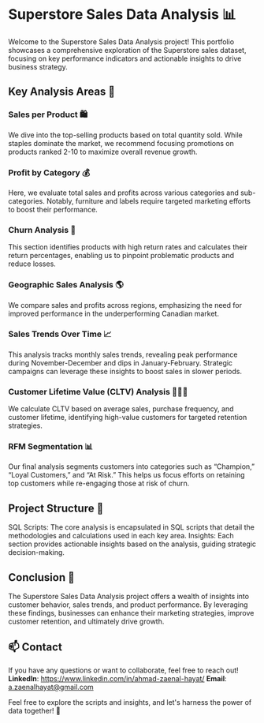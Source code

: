 # Superstore Sales Data Analysis 📊
Welcome to the Superstore Sales Data Analysis project! This portfolio showcases a comprehensive exploration of the Superstore sales dataset, focusing on key performance indicators and actionable insights to drive business strategy.

## Key Analysis Areas 🚀
### Sales per Product 🛍️
We dive into the top-selling products based on total quantity sold. While staples dominate the market, we recommend focusing promotions on products ranked 2-10 to maximize overall revenue growth.

### Profit by Category 💰
Here, we evaluate total sales and profits across various categories and sub-categories. Notably, furniture and labels require targeted marketing efforts to boost their performance.

### Churn Analysis 🔄
This section identifies products with high return rates and calculates their return percentages, enabling us to pinpoint problematic products and reduce losses.

### Geographic Sales Analysis 🌎
We compare sales and profits across regions, emphasizing the need for improved performance in the underperforming Canadian market.

### Sales Trends Over Time 📈
This analysis tracks monthly sales trends, revealing peak performance during November-December and dips in January-February. Strategic campaigns can leverage these insights to boost sales in slower periods.

### Customer Lifetime Value (CLTV) Analysis 🧑‍🤝‍🧑
We calculate CLTV based on average sales, purchase frequency, and customer lifetime, identifying high-value customers for targeted retention strategies.

### RFM Segmentation 📊
Our final analysis segments customers into categories such as “Champion,” “Loyal Customers,” and “At Risk.” This helps us focus efforts on retaining top customers while re-engaging those at risk of churn.

## Project Structure 📂
SQL Scripts: The core analysis is encapsulated in SQL scripts that detail the methodologies and calculations used in each key area.
Insights: Each section provides actionable insights based on the analysis, guiding strategic decision-making.

## Conclusion 🎯
The Superstore Sales Data Analysis project offers a wealth of insights into customer behavior, sales trends, and product performance. By leveraging these findings, businesses can enhance their marketing strategies, improve customer retention, and ultimately drive growth.

## 📫 Contact
If you have any questions or want to collaborate, feel free to reach out!
**LinkedIn**: https://www.linkedin.com/in/ahmad-zaenal-hayat/
**Email**: a.zaenalhayat@gmail.com

Feel free to explore the scripts and insights, and let's harness the power of data together! 🌟
